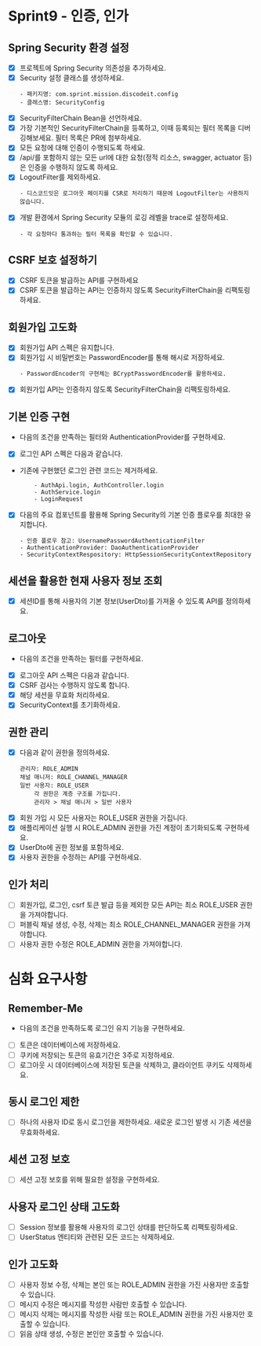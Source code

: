 # Sprint9 - 인증, 인가

## Spring Security 환경 설정

- [x] 프로젝트에 Spring Security 의존성을 추가하세요.
- [x] Security 설정 클래스를 생성하세요.
  ~~~text
  - 패키지명: com.sprint.mission.discodeit.config
  - 클래스명: SecurityConfig
  ~~~
- [x] SecurityFilterChain Bean을 선언하세요.
- [x] 가장 기본적인 SecurityFilterChain을 등록하고, 이때 등록되는 필터 목록을 디버깅해보세요. 필터 목록은 PR에 첨부하세요.
- [x] 모든 요청에 대해 인증이 수행되도록 하세요.
- [x] /api/를 포함하지 않는 모든 url에 대한 요청(정적 리소스, swagger, actuator 등)은 인증을 수행하지 않도록 하세요.
- [x] LogoutFilter를 제외하세요.
  ~~~text
  - 디스코드잇은 로그아웃 페이지를 CSR로 처리하기 때문에 LogoutFilter는 사용하지 않습니다.
  ~~~
- [x] 개발 환경에서 Spring Security 모듈의 로깅 레벨을 trace로 설정하세요.
  ~~~text
  - 각 요청마다 통과하는 필터 목록을 확인할 수 있습니다.
  ~~~

## CSRF 보호 설정하기

- [x] CSRF 토큰을 발급하는 API를 구현하세요
- [x] CSRF 토큰을 발급하는 API는 인증하지 않도록 SecurityFilterChain을 리팩토링하세요.

## 회원가입 고도화

- [x]  회원가입 API 스펙은 유지합니다.
- [x]  회원가입 시 비밀번호는 PasswordEncoder를 통해 해시로 저장하세요.
    ~~~text
    - PasswordEncoder의 구현체는 BCryptPasswordEncoder를 활용하세요.
    ~~~~
- [x] 회원가입 API는 인증하지 않도록 SecurityFilterChain을 리팩토링하세요.

## 기본 인증 구현

- 다음의 조건을 만족하는 필터와 AuthenticationProvider를 구현하세요.
- [x]  로그인 API 스펙은 다음과 같습니다.
  - 기존에 구현했던 로그인 관련 코드는 제거하세요.
    ~~~text
        - AuthApi.login, AuthController.login
        - AuthService.login
        - LoginRequest
    ~~~~
- [x]  다음의 주요 컴포넌트를 활용해 Spring Security의 기본 인증 플로우를 최대한 유지합니다.
    ~~~text
    - 인증 플로우 참고: UsernamePasswordAuthenticationFilter
    - AuthenticationProvider: DaoAuthenticationProvider
    - SecurityContextRespository: HttpSessionSecurityContextRepository
    ~~~~

## 세션을 활용한 현재 사용자 정보 조회

- [x] 세션ID를 통해 사용자의 기본 정보(UserDto)를 가져올 수 있도록 API를 정의하세요.

## 로그아웃

- 다음의 조건을 만족하는 필터를 구현하세요.
- [x] 로그아웃 API 스펙은 다음과 같습니다.
- [x] CSRF 검사는 수행하지 않도록 합니다.
- [x] 해당 세션을 무효화 처리하세요.
- [x] SecurityContext를 초기화하세요.

## 권한 관리

- [x]  다음과 같이 권한을 정의하세요.
    ~~~ text 
    관리자: ROLE_ADMIN
    채널 매니저: ROLE_CHANNEL_MANAGER
    일반 사용자: ROLE_USER
        각 권한은 계층 구조를 가집니다.
        관리자 > 채널 매니저 > 일반 사용자
    ~~~
- [x]  회원 가입 시 모든 사용자는 ROLE_USER 권한을 가집니다.
- [x]  애플리케이션 실행 시 ROLE_ADMIN 권한을 가진 계정이 초기화되도록 구현하세요.
- [x]  UserDto에 권한 정보를 포함하세요.
- [x]  사용자 권한을 수정하는 API를 구현하세요.

## 인가 처리

- [ ] 회원가입, 로그인, csrf 토큰 발급 등을 제외한 모든 API는 최소 ROLE_USER 권한을 가져야합니다.
- [ ] 퍼블릭 채널 생성, 수정, 삭제는 최소 ROLE_CHANNEL_MANAGER 권한을 가져야합니다.
- [ ] 사용자 권한 수정은 ROLE_ADMIN 권한을 가져야합니다.

# 심화 요구사항

## Remember-Me

- 다음의 조건을 만족하도록 로그인 유지 기능을 구현하세요.
- [ ] 토큰은 데이터베이스에 저장하세요.
- [ ] 쿠키에 저장되는 토큰의 유효기간은 3주로 지정하세요.
- [ ] 로그아웃 시 데이터베이스에 저장된 토큰을 삭제하고, 클라이언트 쿠키도 삭제하세요.

## 동시 로그인 제한

- [ ] 하나의 사용자 ID로 동시 로그인을 제한하세요. 새로운 로그인 발생 시 기존 세션을 무효화하세요.

## 세션 고정 보호

- [ ] 세션 고정 보호를 위해 필요한 설정을 구현하세요.

## 사용자 로그인 상태 고도화

- [ ] Session 정보를 활용해 사용자의 로그인 상태를 판단하도록 리팩토링하세요.
- [ ] UserStatus 엔티티와 관련된 모든 코드는 삭제하세요.

## 인가 고도화

- [ ] 사용자 정보 수정, 삭제는 본인 또는 ROLE_ADMIN 권한을 가진 사용자만 호출할 수 있습니다.
- [ ] 메시지 수정은 메시지를 작성한 사람만 호출할 수 있습니다.
- [ ] 메시지 삭제는 메시지를 작성한 사람 또는 ROLE_ADMIN 권한을 가진 사용자만 호출할 수 있습니다.
- [ ] 읽음 상태 생성, 수정은 본인만 호출할 수 있습니다.